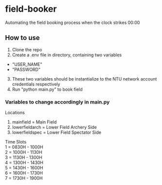 # field-booker
Automating the field booking process when the clock strikes 00:00


## How to use
1) Clone the repo
2) Create a .env file in directory, containing two variables
- "USER_NAME"
- "PASSWORD"
3) These two variables should be instantialize to the NTU network account credentials respectively
4) Run "python main.py" to book field

  
    
### Variables to change accordingly in main.py

Locations 
1) mainfield = Main Field
2) lowerfieldarch = Lower Field Archery Side
3) lowerfieldspec = Lower Field Spectator Side
  
    
Time Slots  
1 = 0830H - 1000H  
2 = 1000H - 1130H  
3 = 1130H - 1300H  
4 = 1300H - 1430H  
5 = 1430H - 1600H  
6 = 1600H - 1730H  
7 = 1730H - 1900H  
